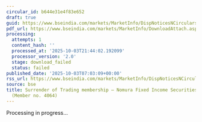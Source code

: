 ```yaml
---
circular_id: b644e31e4f83e652
draft: true
guid: https://www.bseindia.com/markets/MarketInfo/DispNoticesNCirculars.aspx?Noticeid={9084BC94-FF31-41B2-AA5B-3A08B927718F}&noticeno=20251003-9&dt=10/03/2025&icount=9&totcount=73&flag=0
pdf_url: https://www.bseindia.com/markets/MarketInfo/DownloadAttach.aspx?id=20251003-9&attachedId=
processing:
  attempts: 1
  content_hash: ''
  processed_at: '2025-10-03T21:44:02.192099'
  processor_version: '2.0'
  stage: download_failed
  status: failed
published_date: '2025-10-03T07:03:09+00:00'
rss_url: https://www.bseindia.com/markets/MarketInfo/DispNoticesNCirculars.aspx?Noticeid={9084BC94-FF31-41B2-AA5B-3A08B927718F}&noticeno=20251003-9&dt=10/03/2025&icount=9&totcount=73&flag=0
source: bse
title: Surrender of Trading membership – Nomura Fixed Income Securities Pvt. Ltd.
  (Member no. 4064)
---
```


Processing in progress...